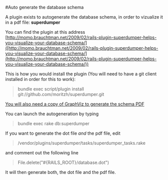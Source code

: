 \#Auto generate the database schema

A plugin exists to autogenerate the database schema, in order to vizualize it in a pdf file: **superdumper**

You can find the plugin at this address [http://momo.brauchtman.net/2009/02/rails-plugin-superdumper-helps-you-visualize-your-database-schema/]([http://momo.brauchtman.net/2009/02/rails-plugin-superdumper-helps-you-visualize-your-database-schema/](http://momo.brauchtman.net/2009/02/rails-plugin-superdumper-helps-you-visualize-your-database-schema/))

This is how you would install the plugin (You will need to have a git client installed in order for this to work):

> bundle exec script/plugin install git://github.com/moritzh/superdumper.git

[You will also need a copy of GraphViz to generate the schema PDF]([http://www.graphviz.org/Download..php](http://www.graphviz.org/Download..php))

You can launch the autogeneration by typing

> bundle exec rake db:superdumper

If you want to generate the dot file *and* the pdf file, edit

> /vendor/plugins/superdumper/tasks/superdumper\_tasks.rake

and comment out the following line

> File.delete("\#{RAILS\_ROOT}/database.dot")

It will then generate both, the dot file and the pdf file.